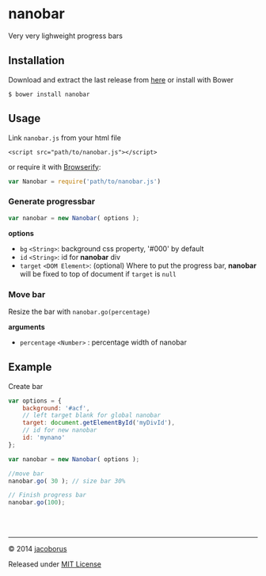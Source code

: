nanobar
=======

Very very lighweight progress bars

## Installation

Download and extract the last release from [here](https://github.com/jacoborus/nanobar/archive/master.zip) or install with Bower
```
$ bower install nanobar
```

## Usage

Link `nanobar.js` from your html file

```
<script src="path/to/nanobar.js"></script>
```

or require it with [Browserify](http://browserify.org/):

```js
var Nanobar = require('path/to/nanobar.js')
```

### Generate progressbar

```js
var nanobar = new Nanobar( options );
```

**options**

- `bg` `<String>`: background css property, '#000' by default
- `id` `<String>`: id for **nanobar** div
- `target` `<DOM Element>`: (optional) Where to put the progress bar, **nanobar** will be fixed to top of document if `target` is `null`


### Move bar

Resize the bar with `nanobar.go(percentage)`

**arguments**

- `percentage` `<Number>` : percentage width of nanobar


## Example

Create bar

```js
var options = {
	background: '#acf',
	// left target blank for global nanobar
	target: document.getElementById('myDivId'),
	// id for new nanobar
	id: 'mynano'
};

var nanobar = new Nanobar( options );

//move bar
nanobar.go( 30 ); // size bar 30%

// Finish progress bar
nanobar.go(100);
```

<br><br>

---

© 2014 [jacoborus](https://github.com/jacoborus)

Released under [MIT License](https://raw.github.com/jacoborus/nanobar/master/LICENSE)